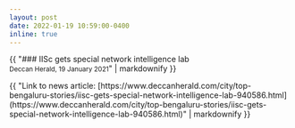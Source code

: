 ```yaml
---
layout: post
date: 2022-01-19 10:59:00-0400
inline: true
---
```



{{ "### IISc gets special network intelligence lab<br><small>Deccan Herald, 19 January 2021</small>" |  markdownify }}
<div>{{ "Link to news article: [https://www.deccanherald.com/city/top-bengaluru-stories/iisc-gets-special-network-intelligence-lab-940586.html](https://www.deccanherald.com/city/top-bengaluru-stories/iisc-gets-special-network-intelligence-lab-940586.html)" | markdownify }}</div>